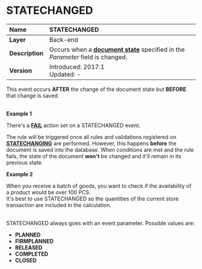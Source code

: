 # STATECHANGED
 
|Name|STATECHANGED
|:-----|:-----
|**Layer**| Back-end
|**Description**| Occurs when a **[document state](https://docs.erp.net/tech/concepts/documents/states.html)** specified in the _Parameter_ field is changed. 
|**Version**| Introduced: 2017.1 <br> Updated: -
 
This event occurs **AFTER** the change of the document state but **BEFORE** that change is saved. <br><br>

**Example 1**

There's a **[FAIL](https://docs.erp.net/tech/advanced/user-business-rules/action-types/fail.html)** action set on a STATECHANGED event.

The rule will be triggered once all rules and validations registered on **[STATECHANGING](https://docs.erp.net/tech/advanced/user-business-rules/events/statechanging.html)** are performed. However, this happens **before** the document is saved into the database. When conditions are met and the rule fails, the state of the document **won't** be changed and it'll remain in its previous state.

**Example 2**

When you receive a batch of goods, you want to check if the availability of a product would be over 100 PCS. <br> It's best to use STATECHANGED so the quantities of the current store transaction are included in the calculation. <br><br>


STATECHANGED always goes with an event parameter. Possible values are:

- **PLANNED**
- **FIRMPLANNED**
- **RELEASED**
- **COMPLETED**
- **CLOSED**
